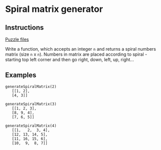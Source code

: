 # Spiral matrix generator

## Instructions

[Puzzle files](.)

Write a function, which accepts an integer `n` and returns a spiral numbers matrix (size `n` x `n`). Numbers in matrix are placed according to
spiral - starting top left corner and then go right, down, left, up, right...

## Examples

```
generateSpiralMatrix(2)
   [[1, 2],
   [4, 3]]

generateSpiralMatrix(3)
   [[1, 2, 3],
   [8, 9, 4],
   [7, 6, 5]]

generateSpiralMatrix(4)
   [[1,   2,  3, 4],
   [12, 13, 14, 5],
   [11, 16, 15, 6],
   [10,  9,  8, 7]]
```

